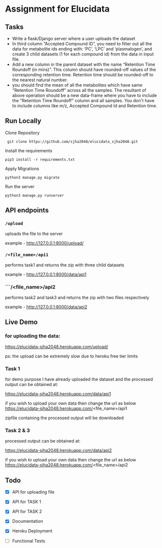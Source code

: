 # Assignment for Elucidata 

## Tasks 

 - Write a flask/Django server where a user uploads the dataset 
 - In third column “Accepted Compound ID”, you need to filter   out all the data for metabolite ids ending with:
‘PC’, ‘LPC’ and ‘plasmalogen’, and create 3 child datasets (1 for each compound id) from the data in input file.
 - Add a new column in the parent dataset with the name “Retention Time Roundoff (in mins)”. This column
should have rounded-off values of the corresponding retention time. Retention time should be rounded-off to
the nearest natural number.
 - you should find the mean of all the metabolites which have same "Retention Time Roundoff"
across all the samples. The resultant of above operation should be a new data-frame where you have to
include the "Retention Time Roundoff" column and all samples. You don't have to include columns like m/z,
Accepted Compound Id and Retention time.

## Run Locally 
Clone Repository

``` git clone https://github.com/sjha2048/elucidata_sjha2048.git```

Install the requirements

```pip3 install -r requirements.txt```

Apply Migrations

```python3 manage.py migrate```

Run the server 

```python3 manage.py runserver```

## API endpoints

### ```/upload```

uploads the file to the server 

example - http://127.0.0.1:8000/upload/

### ```/<file_name>/api1```

performs task1 and returns the zip with three child datasets

example - http://127.0.0.1:8000/data/api1

### ```/<file_name>/api2

performs task2 and task3 and returns the zip with two files respectively 

example - http://127.0.0.1:8000/data/api2


## Live Demo

### for uploading the data:

https://elucidata-sjha2048.herokuapp.com/upload/

ps: the upload can be extremely slow due to heroku free tier limits 

### Task 1

for demo purpose I have already uploaded the dataset and the processed output can be obtained at:

https://elucidata-sjha2048.herokuapp.com/data/api1

if you wish to upload your own data then change the url as below
https://elucidata-sjha2048.herokuapp.com/<file_name>/api1

zipfile containing the processed output will be downloaded 

### Task 2 & 3

processed output can be obtained at:

https://elucidata-sjha2048.herokuapp.com/data/api2

if you wish to upload your own data then change the url as below
https://elucidata-sjha2048.herokuapp.com/<file_name>/api2


## Todo

- [x] API for uploading file
- [x] API for TASK 1
- [x] API for TASK 2
- [x] Documentation 
- [x] Heroku Deployment 
- [ ] Functional Tests







